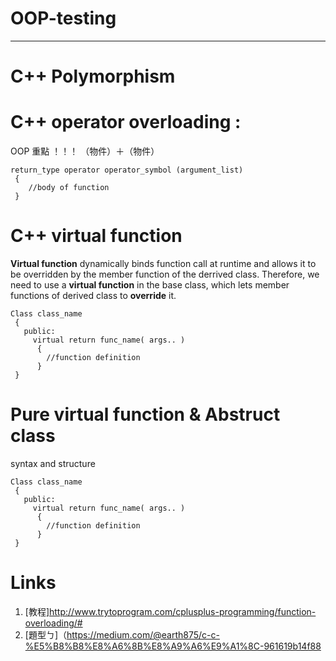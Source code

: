 # OOP-testing

---
# C++ Polymorphism

# C++ operator overloading :

OOP 重點 ！！！ （物件）＋（物件）

``` 
return_type operator operator_symbol (argument_list)
 {
    //body of function
 }
 ```


# C++ virtual function 

**Virtual function** dynamically binds function call at runtime and allows it to be overridden by the member function of the derrived class.
Therefore, we need to use a **virtual function** in the base class, which lets member functions of derived class to **override** it.

``` 
Class class_name
 {
   public:
     virtual return func_name( args.. )
      {
        //function definition
      }
 }
```

# Pure virtual function & Abstruct class 

syntax and structure

``` 
Class class_name
 {
   public:
     virtual return func_name( args.. )
      {
        //function definition
      }
 }
```

# Links
1. [教程]http://www.trytoprogram.com/cplusplus-programming/function-overloading/#
2. [題型ㄅ]（https://medium.com/@earth875/c-c-%E5%B8%B8%E8%A6%8B%E8%A9%A6%E9%A1%8C-961619b14f88 
